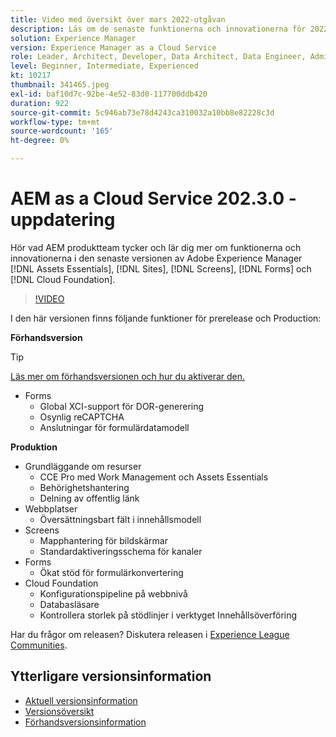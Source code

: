 ```yaml
---
title: Video med översikt över mars 2022-utgåvan
description: Läs om de senaste funktionerna och innovationerna för 2022-3-0-utgåvan för Adobe Experience Manager [!DNL Assets Essentials], [!DNL Sites], [!DNL Screens], [!DNL Forms] och [!DNL Cloud Foundation].
solution: Experience Manager
version: Experience Manager as a Cloud Service
role: Leader, Architect, Developer, Data Architect, Data Engineer, Admin, User
level: Beginner, Intermediate, Experienced
kt: 10217
thumbnail: 341465.jpeg
exl-id: baf10d7c-92be-4e52-83d0-117700ddb420
duration: 922
source-git-commit: 5c946ab73e78d4243ca310032a10bb8e82228c3d
workflow-type: tm+mt
source-wordcount: '165'
ht-degree: 0%

---
```


# AEM as a Cloud Service 202.3.0 - uppdatering

Hör vad AEM produktteam tycker och lär dig mer om funktionerna och innovationerna i den senaste versionen av Adobe Experience Manager [!DNL Assets Essentials], [!DNL Sites], [!DNL Screens], [!DNL Forms] och [!DNL Cloud Foundation].

>[!VIDEO](https://video.tv.adobe.com/v/341465/?quality=12&learn=on)

I den här versionen finns följande funktioner för prerelease och Production:

**Förhandsversion**

>[!TIP]
>
>[Läs mer om förhandsversionen och hur du aktiverar den.](https://experienceleague.adobe.com/docs/experience-manager-cloud-service/content/release-notes/prerelease.html?lang=sv-SE)

* Forms
   * Global XCI-support för DOR-generering
   * Osynlig reCAPTCHA
   * Anslutningar för formulärdatamodell

**Produktion**

* Grundläggande om resurser
   * CCE Pro med Work Management och Assets Essentials
   * Behörighetshantering
   * Delning av offentlig länk
* Webbplatser
   * Översättningsbart fält i innehållsmodell
* Screens
   * Mapphantering för bildskärmar
   * Standardaktiveringsschema för kanaler
* Forms
   * Ökat stöd för formulärkonvertering
* Cloud Foundation
   * Konfigurationspipeline på webbnivå
   * Databasläsare
   * Kontrollera storlek på stödlinjer i verktyget Innehållsöverföring

Har du frågor om releasen?  Diskutera releasen i [Experience League Communities](https://experienceleaguecommunities.adobe.com/t5/adobe-experience-manager/aem-as-a-cloud-service-2022-3-0-release-update/td-p/449599).

## Ytterligare versionsinformation

* [Aktuell versionsinformation](https://experienceleague.adobe.com/docs/experience-manager-cloud-service/content/release-notes/home.html?lang=sv-SE)
* [Versionsöversikt](https://experienceleague.adobe.com/docs/experience-manager-release-information/aem-release-updates/update-releases-roadmap.html?lang=sv-SE)
* [Förhandsversionsinformation](https://experienceleague.adobe.com/docs/experience-manager-cloud-service/content/release-notes/prerelease.html?lang=sv-SE)
